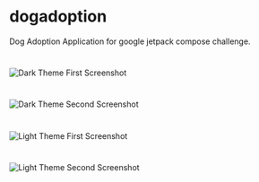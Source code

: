 # dogadoption
Dog Adoption Application for google jetpack compose challenge.
#
#
#
![Dark Theme First Screenshot](https://raw.githubusercontent.com/faraztariq21/dogadoption/master/Screen%20shots/SS1_darktheme.jpg)
#
#
#
![Dark Theme Second Screenshot](https://raw.githubusercontent.com/faraztariq21/dogadoption/master/Screen%20shots/SS2_darktheme.jpg)
#
#
#
![Light Theme First Screenshot](https://raw.githubusercontent.com/faraztariq21/dogadoption/master/Screen%20shots/SS1_lighttheme.png)
#
#
#
![Light Theme Second Screenshot](https://raw.githubusercontent.com/faraztariq21/dogadoption/master/Screen%20shots/SS2_lighttheme.png)
